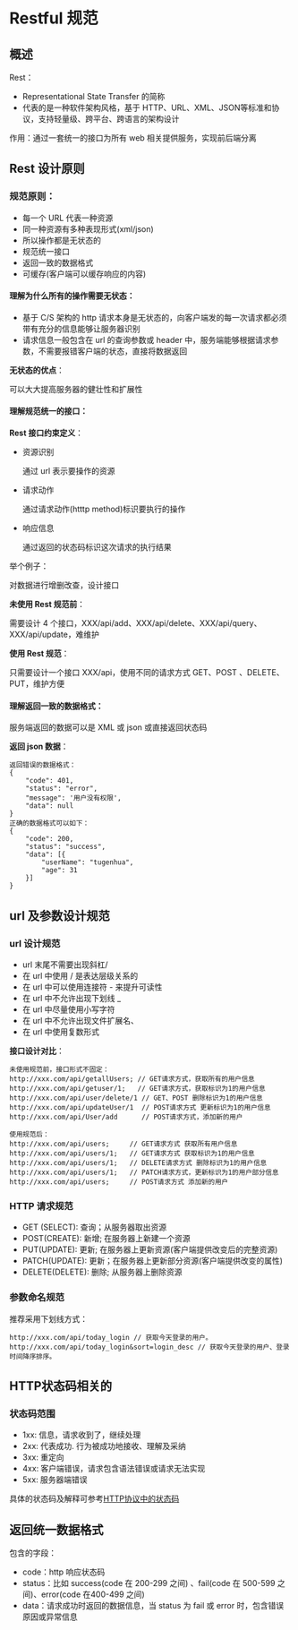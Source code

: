 # Restful 规范

## 概述

Rest：

+ Representational State Transfer 的简称
+ 代表的是一种软件架构风格，基于 HTTP、URL、XML、JSON等标准和协议，支持轻量级、跨平台、跨语言的架构设计

作用：通过一套统一的接口为所有 web 相关提供服务，实现前后端分离

## Rest 设计原则

### 规范原则：

+ 每一个 URL 代表一种资源
+ 同一种资源有多种表现形式(xml/json)
+ 所以操作都是无状态的
+ 规范统一接口
+ 返回一致的数据格式
+ 可缓存(客户端可以缓存响应的内容)

#### 理解为什么所有的操作需要无状态：

+ 基于 C/S 架构的 http 请求本身是无状态的，向客户端发的每一次请求都必须带有充分的信息能够让服务器识别
+ 请求信息一般包含在 url 的查询参数或 header 中，服务端能够根据请求参数，不需要报错客户端的状态，直接将数据返回

**无状态的优点**：

可以大大提高服务器的健壮性和扩展性

#### 理解规范统一的接口：

**Rest 接口约束定义**：

+ 资源识别

  通过 url 表示要操作的资源

+ 请求动作

  通过请求动作(htttp method)标识要执行的操作

+ 响应信息

  通过返回的状态码标识这次请求的执行结果

举个例子：

对数据进行增删改查，设计接口

**未使用 Rest 规范前**：

需要设计 4 个接口，XXX/api/add、XXX/api/delete、XXX/api/query、XXX/api/update，难维护

**使用 Rest 规范**：

只需要设计一个接口 XXX/api，使用不同的请求方式 GET、POST 、DELETE、PUT，维护方便

#### 理解返回一致的数据格式：

服务端返回的数据可以是 XML 或 json 或直接返回状态码

**返回 json 数据**：

```
返回错误的数据格式：
{
    "code": 401,
    "status": "error",
    "message": '用户没有权限',
    "data": null
}
正确的数据格式可以如下：
{
    "code": 200,
    "status": "success",
    "data": [{
        "userName": "tugenhua",
        "age": 31
    }]
}
```


## url 及参数设计规范

### url 设计规范
+ url 末尾不需要出现斜杠/ 
+ 在 url 中使用 / 是表达层级关系的
+ 在 url 中可以使用连接符 - 来提升可读性
+ 在 url 中不允许出现下划线 _
+ 在 url 中尽量使用小写字符
+ 在 url 中不允许出现文件扩展名、
+ 在 url 中使用复数形式

**接口设计对比**：

```
未使用规范前，接口形式不固定：
http://xxx.com/api/getallUsers; // GET请求方式，获取所有的用户信息
http://xxx.com/api/getuser/1;   // GET请求方式，获取标识为1的用户信息
http://xxx.com/api/user/delete/1 // GET、POST 删除标识为1的用户信息
http://xxx.com/api/updateUser/1  // POST请求方式 更新标识为1的用户信息
http://xxx.com/api/User/add      // POST请求方式，添加新的用户

使用规范后：
http://xxx.com/api/users;     // GET请求方式 获取所有用户信息
http://xxx.com/api/users/1;   // GET请求方式 获取标识为1的用户信息
http://xxx.com/api/users/1;   // DELETE请求方式 删除标识为1的用户信息
http://xxx.com/api/users/1;   // PATCH请求方式，更新标识为1的用户部分信息
http://xxx.com/api/users;     // POST请求方式 添加新的用户
```
### HTTP 请求规范
+ GET (SELECT): 查询；从服务器取出资源
+ POST(CREATE): 新增; 在服务器上新建一个资源
+ PUT(UPDATE): 更新; 在服务器上更新资源(客户端提供改变后的完整资源)
+ PATCH(UPDATE): 更新；在服务器上更新部分资源(客户端提供改变的属性)
+ DELETE(DELETE): 删除; 从服务器上删除资源

### 参数命名规范

推荐采用下划线方式：

```
http://xxx.com/api/today_login // 获取今天登录的用户。
http://xxx.com/api/today_login&sort=login_desc // 获取今天登录的用户、登录时间降序排序。
```

## HTTP状态码相关的

### 状态码范围

+ 1xx: 信息，请求收到了，继续处理
+ 2xx: 代表成功. 行为被成功地接收、理解及采纳
+ 3xx: 重定向
+ 4xx: 客户端错误，请求包含语法错误或请求无法实现
+ 5xx: 服务器端错误

具体的状态码及解释可参考[HTTP协议中的状态码](/basic-skills/network/HTTP协议/)

## 返回统一数据格式
包含的字段：
+ code：http 响应状态码
+ status：比如  success(code 在 200-299 之间) 、fail(code 在 500-599 之间)、error(code 在400-499 之间)
+ data：请求成功时返回的数据信息，当 status 为 fail 或 error 时，包含错误原因或异常信息
